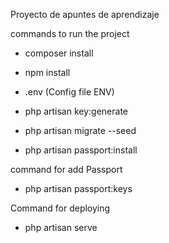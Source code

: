 Proyecto de apuntes de aprendizaje

commands to run the project

- composer install

- npm install

- .env (Config file ENV)

- php artisan key:generate

- php artisan migrate --seed

- php artisan passport:install


command for add Passport
- php artisan passport:keys

Command for deploying 
- php artisan serve
